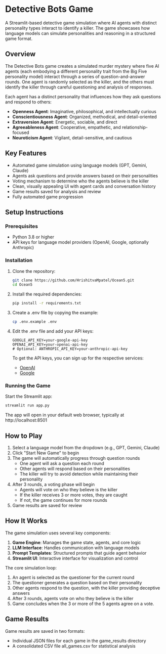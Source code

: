 # Detective Bots Game

A Streamlit-based detective game simulation where AI agents with distinct personality types interact to identify a killer. The game showcases how language models can simulate personalities and reasoning in a structured game format.

## Overview

The Detective Bots game creates a simulated murder mystery where five AI agents (each embodying a different personality trait from the Big Five personality model) interact through a series of question-and-answer rounds. One agent is randomly selected as the killer, and the others must identify the killer through careful questioning and analysis of responses.

Each agent has a distinct personality that influences how they ask questions and respond to others:

- **Openness Agent**: Imaginative, philosophical, and intellectually curious
- **Conscientiousness Agent**: Organized, methodical, and detail-oriented
- **Extraversion Agent**: Energetic, sociable, and direct
- **Agreeableness Agent**: Cooperative, empathetic, and relationship-focused
- **Neuroticism Agent**: Vigilant, detail-sensitive, and cautious

## Key Features

- Automated game simulation using language models (GPT, Gemini, Claude)
- Agents ask questions and provide answers based on their personalities
- Voting mechanism to determine who the agents believe is the killer
- Clean, visually appealing UI with agent cards and conversation history
- Game results saved for analysis and review
- Fully automated game progression

## Setup Instructions

### Prerequisites

- Python 3.8 or higher
- API keys for language model providers (OpenAI, Google, optionally Anthropic)

### Installation

1. Clone the repository:

   ```bash
   git clone https://github.com/HrishitvaMpatel/Ocean5.git
   cd Ocean5
   ```

2. Install the required dependencies:

   ```bash
   pip install -r requirements.txt
   ```

3. Create a .env file by copying the example:

   ```bash
   cp .env.example .env
   ```

4. Edit the .env file and add your API keys:
   ```
   GOOGLE_API_KEY=your-google-api-key
   OPENAI_API_KEY=your-openai-api-key
   # Optional: ANTHROPIC_API_KEY=your-anthropic-api-key
   ```
   To get the API keys, you can sign up for the respective services:
   - [OpenAI](https://platform.openai.com/signup)
   - [Google](https://aistudio.google.com/apikey)

### Running the Game

Start the Streamlit app:

```bash
streamlit run app.py
```

The app will open in your default web browser, typically at http://localhost:8501

## How to Play

1. Select a language model from the dropdown (e.g., GPT, Gemini, Claude)
2. Click "Start New Game" to begin
3. The game will automatically progress through question rounds
   - One agent will ask a question each round
   - Other agents will respond based on their personalities
   - The killer will try to avoid detection while maintaining their personality
4. After 3 rounds, a voting phase will begin
   - Agents will vote on who they believe is the killer
   - If the killer receives 3 or more votes, they are caught
   - If not, the game continues for more rounds
5. Game results are saved for review

## How It Works

The game simulation uses several key components:

1. **Game Engine**: Manages the game state, agents, and core logic
2. **LLM Interface**: Handles communication with language models
3. **Prompt Templates**: Structured prompts that guide agent behavior
4. **Streamlit UI**: Interactive interface for visualization and control

The core simulation loop:

1. An agent is selected as the questioner for the current round
2. The questioner generates a question based on their personality
3. Other agents respond to the question, with the killer providing deceptive answers
4. After 3 rounds, agents vote on who they believe is the killer
5. Game concludes when the 3 or more of the 5 agents agree on a vote.

## Game Results

Game results are saved in two formats:

- Individual JSON files for each game in the game_results directory
- A consolidated CSV file all_games.csv for statistical analysis
